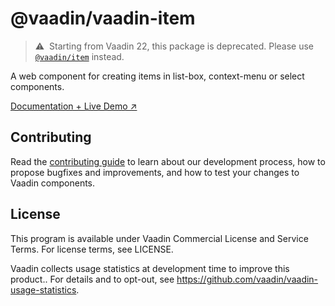 # @vaadin/vaadin-item

> ⚠️&nbsp; Starting from Vaadin 22, this package is deprecated.
> Please use [`@vaadin/item`](https://www.npmjs.com/package/@vaadin/item) instead.

A web component for creating items in list-box, context-menu or select components.

[Documentation + Live Demo ↗](https://vaadin.com/components/vaadin-item/html-examples)

## Contributing

Read the [contributing guide](https://vaadin.com/docs/latest/guide/contributing/overview) to learn about our development process, how to propose bugfixes and improvements, and how to test your changes to Vaadin components.

## License

This program is available under Vaadin Commercial License and Service Terms. For license terms, see LICENSE.

Vaadin collects usage statistics at development time to improve this product..
For details and to opt-out, see https://github.com/vaadin/vaadin-usage-statistics.
